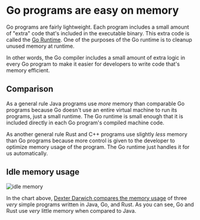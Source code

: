 # Go programs are easy on memory

Go programs are fairly lightweight. Each program includes a small amount of "extra" code that's included in the executable binary. This extra code is called the [Go Runtime](https://go.dev/doc/faq#runtime). One of the purposes of the Go runtime is to cleanup unused memory at runtime.

In other words, the Go compiler includes a small amount of extra logic in every Go program to make it easier for developers to write code that's memory efficient.

## Comparison

As a general rule Java programs use *more* memory than comparable Go programs because Go doesn't use an entire virtual machine to run its programs, just a small runtime. The Go runtime is small enough that it is included directly in each Go program's compiled machine code.

As another general rule Rust and C++ programs use slightly *less* memory than Go programs because more control is given to the developer to optimize memory usage of the program. The Go runtime just handles it for us automatically.

## Idle memory usage

![idle memory](https://miro.medium.com/max/1400/1*Ggs-bJxobwZmrbfuoWGpFw.png)

In the chart above, [Dexter Darwich compares the memory usage](https://medium.com/@dexterdarwich/comparison-between-java-go-and-rust-fdb21bd5fb7c) of three *very* simple programs written in Java, Go, and Rust. As you can see, Go and Rust use *very* little memory when compared to Java.
